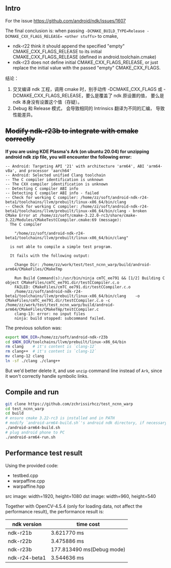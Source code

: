 ## Intro
For the issue https://github.com/android/ndk/issues/1607

The final conclusion is: when passing `-DCMAKE_BUILD_TYPE=Release -DCMAKE_CXX_FLAGS_RELEASE= <other stuffs>` to cmake,
- ndk-r22 think it should append the specified "empty" CMAKE_CXX_FLAGS_RELEASE to its initial CMAKE_CXX_FLAGS_RELEASE (defined in android.toolchain.cmake)
- ndk-r23 does not define initial CMAKE_CXX_FLAGS_RELEASE, or just replace the initial value with the passed "empty" CMAKE_CXX_FLAGS.

结论：
1. 交叉编译 ndk 工程，调用 cmake 时，别手动传 -DCMAKE_CXX_FLAGS 或 -DCMAKE_CXX_FLAGS_RELEASE，要么是覆盖了 ndk 原设置的值， 要么是 ndk 本身没有设置这个值（存疑）。
2. Debug 和 Release 模式， 会导致相同的 Intrinsics 翻译为不同的汇编， 导致性能差异。

## <del>Modify ndk-r23b to integrate with cmake correctly</del>
**If you are using KDE Plasma's Ark (on ubuntu 20.04) for unzipping android ndk zip file, you will encounter the following error:**

```
-- Android: Targeting API '21' with architecture 'arm64', ABI 'arm64-v8a', and processor 'aarch64'
-- Android: Selected unified Clang toolchain
-- The C compiler identification is unknown
-- The CXX compiler identification is unknown
-- Detecting C compiler ABI info
-- Detecting C compiler ABI info - failed
-- Check for working C compiler: /home/zz/soft/android-ndk-r24-beta1/toolchains/llvm/prebuilt/linux-x86_64/bin/clang
-- Check for working C compiler: /home/zz/soft/android-ndk-r24-beta1/toolchains/llvm/prebuilt/linux-x86_64/bin/clang - broken
CMake Error at /home/zz/soft/cmake-3.22.0-rc3/share/cmake-3.22/Modules/CMakeTestCCompiler.cmake:69 (message):
  The C compiler

    "/home/zz/soft/android-ndk-r24-beta1/toolchains/llvm/prebuilt/linux-x86_64/bin/clang"

  is not able to compile a simple test program.

  It fails with the following output:

    Change Dir: /home/zz/work/test/test_ncnn_warp/build/android-arm64/CMakeFiles/CMakeTmp
    
    Run Build Command(s):/usr/bin/ninja cmTC_ee791 && [1/2] Building C object CMakeFiles/cmTC_ee791.dir/testCCompiler.c.o
    FAILED: CMakeFiles/cmTC_ee791.dir/testCCompiler.c.o 
    /home/zz/soft/android-ndk-r24-beta1/toolchains/llvm/prebuilt/linux-x86_64/bin/clang    -o CMakeFiles/cmTC_ee791.dir/testCCompiler.c.o -c /home/zz/work/test/test_ncnn_warp/build/android-arm64/CMakeFiles/CMakeTmp/testCCompiler.c
    clang-13: error: no input files
    ninja: build stopped: subcommand failed.
```

The previous solution was:
```bash
export NDK_DIR=/home/zz/soft/android-ndk-r23b
cd $NDK_DIR/toolchains/llvm/prebuilt/linux-x86_64/bin
rm clang    # it's content is `clang-12`
rm clang++  # it's content is `clang-12`
mv clang-12 clang
ln -sf ./clang ./clang++ 
```

But we'd better delete it, and use `unzip` command line instead of `Ark`, since it won't correctly handle symbolic links.

## Compile and run
```bash
git clone https://github.com/zchrissirhcz/test_ncnn_warp
cd test_ncnn_warp
cd build
# ensure cmake 3.22-rc3 is installed and in PATH
# modify `android-arm64-build.sh`'s android ndk directory, if necessary
./android-arm64-build.sh
# plug android phone to PC
./android-arm64-run.sh
```

## Performance test result

Using the provided code:
- testbed.cpp
- warpaffine.cpp
- warpaffine.hpp

src image: width=1920, height=1080
dst image: width=960, height=540

Together with OpenCV-4.5.4 (only for loading data, not affect the performance result), the performance result is:

| ndk version | time cost |
| -------- | --------- |
| ndk-r21b | 3.621770 ms |
| ndk-r22b | 3.475886 ms |
| ndk-r23b | 177.813490 ms(Debug mode) |
| ndk-r24-beta1 | 3.544636 ms |